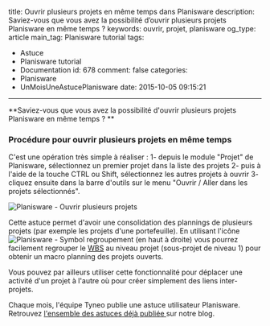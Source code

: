 title: Ouvrir plusieurs projets en même temps dans Planisware
description: Saviez-vous que vous avez la possibilité d’ouvrir plusieurs projets Planisware en même temps ? 
keywords: ouvrir, projet, planisware
og_type: article
main_tag: Planisware tutorial
tags:
  - Astuce
  - Planisware tutorial
  - Documentation
id: 678
comment: false
categories:
  - Planisware
  - UnMoisUneAstucePlanisware
date: 2015-10-05 09:15:21
---

**Saviez-vous que vous avez la possibilité d'ouvrir plusieurs projets Planisware en même temps ? **

<!-- more -->
### Procédure pour ouvrir plusieurs projets en même temps

C'est une opération très simple à réaliser :
1- depuis le module "Projet" de Planisware, sélectionnez un premier projet dans la liste des projets
2- puis à l'aide de la touche CTRL ou Shift, sélectionnez les autres projets à ouvrir
3- cliquez ensuite dans la barre d'outils sur le menu "Ouvrir / Aller dans les projets sélectionnés".

![Planisware - Ouvrir plusieurs projets](/blog/wp-content/uploads/2015/09/Ouvrir-plusieurs-projets.gif)</div>

Cette astuce permet d'avoir une consolidation des plannings de plusieurs projets (par exemple les projets d'une portefeuille). En utilisant l'icône ![Planisware - Symbol regroupement](/blog/wp-content/uploads/2015/09/Planisware-Symbol-regroupement.png) (en haut à droite) vous pourrez facilement regrouper le [WBS](https://fr.wikipedia.org/wiki/Work_Breakdown_Structure) au niveau projet (sous-projet de niveau 1) pour obtenir un macro planning des projets ouverts.

Vous pouvez par ailleurs utiliser cette fonctionnalité pour déplacer une activité d'un projet à l'autre où pour créer simplement des liens inter-projets.

Chaque mois, l'équipe Tyneo publie une astuce utilisateur Planisware. Retrouvez [l'ensemble des astuces déjà publiée ](/blog/categories/Astuce/)sur notre blog.